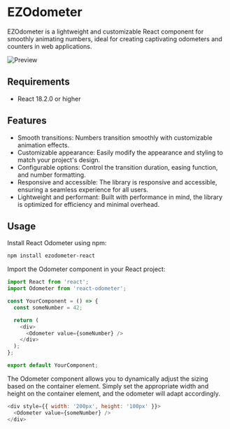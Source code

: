 # EZOdometer

EZOdometer is a lightweight and customizable React component for smoothly animating numbers, ideal for creating captivating odometers and counters in web applications.

![Preview](https://media2.giphy.com/media/v1.Y2lkPTc5MGI3NjExODkzOWFkM2UyYzkxMzE0ZTkxZWY1MGFkYjhjMjk0MTVjODAwNTczOSZlcD12MV9pbnRlcm5hbF9naWZzX2dpZklkJmN0PWc/BKVtm1A7QiUQhRKU7Y/giphy.gif)

## Requirements

- React 18.2.0 or higher

## Features

- Smooth transitions: Numbers transition smoothly with customizable animation effects.
- Customizable appearance: Easily modify the appearance and styling to match your project's design.
- Configurable options: Control the transition duration, easing function, and number formatting.
- Responsive and accessible: The library is responsive and accessible, ensuring a seamless experience for all users.
- Lightweight and performant: Built with performance in mind, the library is optimized for efficiency and minimal overhead.

## Usage

Install React Odometer using npm:

```bash
npm install ezodometer-react
```

Import the Odometer component in your React project:

```js
import React from 'react';
import Odometer from 'react-odometer';

const YourComponent = () => {
  const someNumber = 42;

  return (
    <div>
      <Odometer value={someNumber} />
    </div>
  );
};

export default YourComponent;
```

The Odometer component allows you to dynamically adjust the sizing based on the container element. Simply set the appropriate width and height on the container element, and the odometer will adapt accordingly.

```js
<div style={{ width: '200px', height: '100px' }}>
  <Odometer value={someNumber} />
</div>
```


